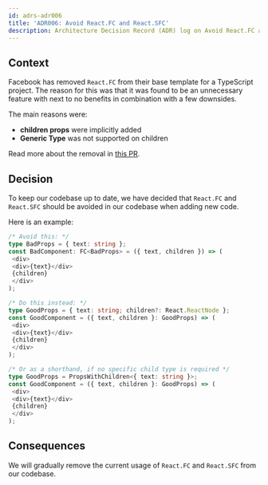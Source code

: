 ```yaml
---
id: adrs-adr006
title: 'ADR006: Avoid React.FC and React.SFC'
description: Architecture Decision Record (ADR) log on Avoid React.FC and React.SFC
---
```


## Context

Facebook has removed `React.FC` from their base template for a TypeScript
project. The reason for this was that it was found to be an unnecessary feature
with next to no benefits in combination with a few downsides.

The main reasons were:

- **children props** were implicitly added
- **Generic Type** was not supported on children

Read more about the removal in
[this PR](https://github.com/facebook/create-react-app/pull/8177).

## Decision

To keep our codebase up to date, we have decided that `React.FC` and `React.SFC`
should be avoided in our codebase when adding new code.

Here is an example:

```typescript
/* Avoid this: */
type BadProps = { text: string };
const BadComponent: FC<BadProps> = ({ text, children }) => (
 <div>
 <div>{text}</div>
 {children}
 </div>
);

/* Do this instead: */
type GoodProps = { text: string; children?: React.ReactNode };
const GoodComponent = ({ text, children }: GoodProps) => (
 <div>
 <div>{text}</div>
 {children}
 </div>
);

/* Or as a shorthand, if no specific child type is required */
type GoodProps = PropsWithChildren<{ text: string }>;
const GoodComponent = ({ text, children }: GoodProps) => (
 <div>
 <div>{text}</div>
 {children}
 </div>
);
```

## Consequences

We will gradually remove the current usage of `React.FC` and `React.SFC` from
our codebase.
